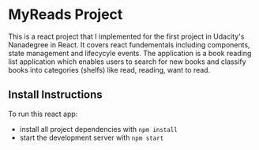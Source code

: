 # MyReads Project

This is a react project that I implemented for the first project in Udacity's Nanadegree in React. It covers react fundementals including components, state management and lifecycyle events. The application is a book reading list application which enables users to search for new books and classify books into categories (shelfs) like read, reading, want to read. 


## Install Instructions

To run this react app:

* install all project dependencies with `npm install`
* start the development server with `npm start`
